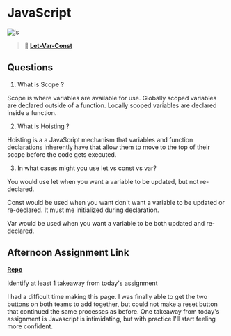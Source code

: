 # JavaScript

![js](https://bcw.blob.core.windows.net/public/img/courses/js.gif)

> **📖 [Let-Var-Const](https://codeworksacademy.com/fs-student-guide/resources/wk2/01-Let-Var-Const)**

## Questions

1. What is Scope ?

Scope is where variables are available for use. Globally scoped variables are declared outside of a function. Locally scoped variables are declared inside a function.


2. What is Hoisting ?

Hoisting is a a JavaScript mechanism that variables and function declarations inherently have that allow them to move to the top of their scope before the code gets executed. 

3. In what cases might you use let vs const vs var?

You would use let when you want a variable to be updated, but not re-declared.

Const would be used when you want don't want a variable to be updated or re-declared. It must me initialized during declaration.

Var would be used when you want a variable to be both updated and re-declared.

## Afternoon Assignment Link

**[Repo](https://github.com/Max-Ball/scoreboard)**

Identify at least 1 takeaway from today's assignment

I had a difficult time making this page. I was finally able to get the two buttons on both teams to add together, but could not make a reset button that continued the same processes as before. One takeaway from today's assignment is Javascript is intimidating, but with practice I'll start feeling more confident. 
